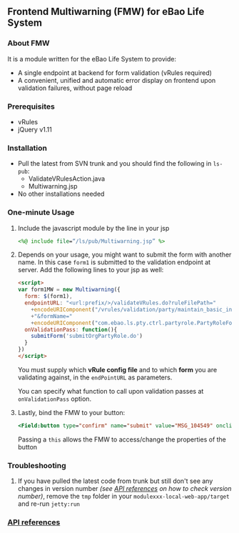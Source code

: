 ## Frontend Multiwarning (FMW) for eBao Life System

### About FMW
It is a module written for the eBao Life System to provide:

* A single endpoint at backend for form validation (vRules required)
* A convenient, unified and automatic error display on frontend upon validation failures, without page reload

### Prerequisites

* vRules
* jQuery v1.11

### Installation 

* Pull the latest from SVN trunk and you should find the following in `ls-pub`:
	* ValidateVRulesAction.java
	* Multiwarning.jsp
* No other installations needed


### One-minute Usage
1. Include the javascript module by the line in your jsp

	~~~jsp
	<%@ include file=“/ls/pub/Multiwarning.jsp” %>
	~~~
1. Depends on your usage, you might want to submit the form with another name. In this case `form1` is submitted to the validation endpoint at server. Add the following lines to your jsp as well:

	~~~html
	<script>
	var form1MW = new Multiwarning({
	  form: $(form1),
	  endpointURL: "<url:prefix/>/validateVRules.do?ruleFilePath="
	    +encodeURIComponent("/vrules/validation/party/maintain_basic_info/orgPartyRole.vrules.xml")
	    +"&formName="
	    +encodeURIComponent("com.ebao.ls.pty.ctrl.partyrole.PartyRoleForm"),
	  onValidationPass: function(){
	    submitForm('submitOrgPartyRole.do')
	  }
	})
	</script>
	~~~
	
	You must supply which **vRule config file** and to which **form** you are validating against, in the `endPointURL` as parameters.

	You can specify what function to call upon validation passes at `onValidationPass` option.
	
1. Lastly, bind the FMW to your button:
	
	~~~jsp
	<Field:button type="confirm" name="submit" value="MSG_104549" onclick="form1MW.validate(this)" />
	~~~
	
	Passing a `this` allows the FMW to access/change the properties of the button
	
	

### Troubleshooting

1. If you have pulled the latest code from trunk but still don't see any changes in version number *(see [API references][API ref] on how to check version number)*, remove the `tmp` folder in your `modulexxx-local-web-app/target` and re-run `jetty:run`


### [API references][API ref]

[API ref]: ./docs/API.md